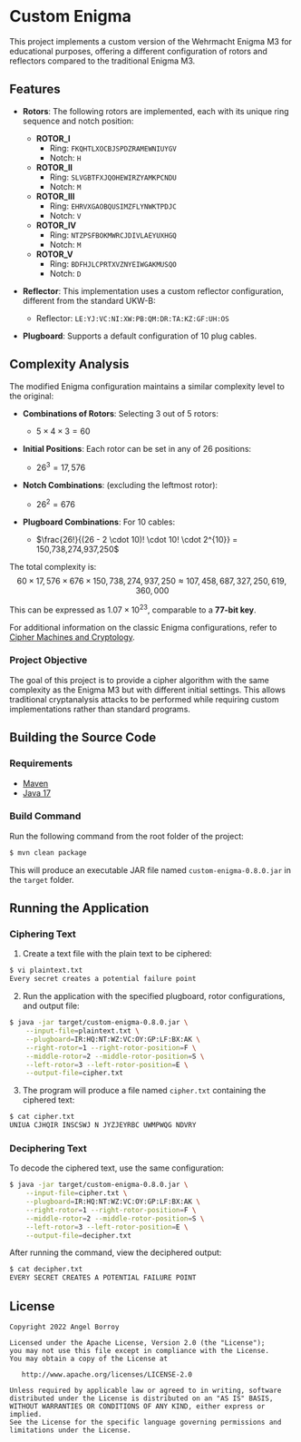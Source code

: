 <!DOCTYPE html>
<html>
<head>
    <!-- Adding support for math formulas -->
    <script src="https://polyfill.io/v3/polyfill.min.js?features=es6"></script><br/>
    <script id="MathJax-script" async src="https://cdn.jsdelivr.net/npm/mathjax@3/es5/tex-mml-chtml.js"></script>
</head>
<body>

# Custom Enigma

This project implements a custom version of the Wehrmacht Enigma M3 for educational purposes, offering a different configuration of rotors and reflectors compared to the traditional Enigma M3.

## Features

- **Rotors**: The following rotors are implemented, each with its unique ring sequence and notch position:
  - **ROTOR_I**
    - Ring: `FKQHTLXOCBJSPDZRAMEWNIUYGV`
    - Notch: `H`
  - **ROTOR_II**
    - Ring: `SLVGBTFXJQOHEWIRZYAMKPCNDU`
    - Notch: `M`
  - **ROTOR_III**
    - Ring: `EHRVXGAOBQUSIMZFLYNWKTPDJC`
    - Notch: `V`
  - **ROTOR_IV**
    - Ring: `NTZPSFBOKMWRCJDIVLAEYUXHGQ`
    - Notch: `M`
  - **ROTOR_V**
    - Ring: `BDFHJLCPRTXVZNYEIWGAKMUSQO`
    - Notch: `D`

- **Reflector**: This implementation uses a custom reflector configuration, different from the standard UKW-B:
  - Reflector: `LE:YJ:VC:NI:XW:PB:QM:DR:TA:KZ:GF:UH:OS`

- **Plugboard**: Supports a default configuration of 10 plug cables.

## Complexity Analysis

The modified Enigma configuration maintains a similar complexity level to the original:

- **Combinations of Rotors**: Selecting 3 out of 5 rotors:
  - $5 \times 4 \times 3 = 60$

- **Initial Positions**: Each rotor can be set in any of 26 positions:
  - $26^3 = 17,576$

- **Notch Combinations**: (excluding the leftmost rotor):
  - $26^2 = 676$

- **Plugboard Combinations**: For 10 cables:
  - $\frac{26!}{(26 - 2 \cdot 10)! \cdot 10! \cdot 2^{10}} = 150,738,274,937,250$

The total complexity is:
$$
60 \times 17,576 \times 676 \times 150,738,274,937,250 \approx 107,458,687,327,250,619,360,000
$$

This can be expressed as $1.07 \times 10^{23}$, comparable to a **77-bit key**.

For additional information on the classic Enigma configurations, refer to [Cipher Machines and Cryptology](https://www.ciphermachinesandcryptology.com/en/enigmatech.htm).

### Project Objective

The goal of this project is to provide a cipher algorithm with the same complexity as the Enigma M3 but with different initial settings. This allows traditional cryptanalysis attacks to be performed while requiring custom implementations rather than standard programs.

## Building the Source Code

### Requirements

- [Maven](https://maven.apache.org)
- [Java 17](https://www.oracle.com/java/technologies/javase/jdk17-archive-downloads.html)

### Build Command

Run the following command from the root folder of the project:

```bash
$ mvn clean package
```

This will produce an executable JAR file named `custom-enigma-0.8.0.jar` in the `target` folder.

## Running the Application

### Ciphering Text

1. Create a text file with the plain text to be ciphered:

```bash
$ vi plaintext.txt
Every secret creates a potential failure point
```

2. Run the application with the specified plugboard, rotor configurations, and output file:

```bash
$ java -jar target/custom-enigma-0.8.0.jar \
    --input-file=plaintext.txt \
    --plugboard=IR:HQ:NT:WZ:VC:OY:GP:LF:BX:AK \
    --right-rotor=1 --right-rotor-position=F \
    --middle-rotor=2 --middle-rotor-position=S \
    --left-rotor=3 --left-rotor-position=E \
    --output-file=cipher.txt
```

3. The program will produce a file named `cipher.txt` containing the ciphered text:

```bash
$ cat cipher.txt
UNIUA CJHQIR INSCSWJ N JYZJEYRBC UWMPWQG NDVRY
```

### Deciphering Text

To decode the ciphered text, use the same configuration:

```bash
$ java -jar target/custom-enigma-0.8.0.jar \
    --input-file=cipher.txt \
    --plugboard=IR:HQ:NT:WZ:VC:OY:GP:LF:BX:AK \
    --right-rotor=1 --right-rotor-position=F \
    --middle-rotor=2 --middle-rotor-position=S \
    --left-rotor=3 --left-rotor-position=E \
    --output-file=decipher.txt
```

After running the command, view the deciphered output:

```bash
$ cat decipher.txt
EVERY SECRET CREATES A POTENTIAL FAILURE POINT    
```

## License

```plaintext
Copyright 2022 Angel Borroy

Licensed under the Apache License, Version 2.0 (the "License");
you may not use this file except in compliance with the License.
You may obtain a copy of the License at

   http://www.apache.org/licenses/LICENSE-2.0

Unless required by applicable law or agreed to in writing, software
distributed under the License is distributed on an "AS IS" BASIS,
WITHOUT WARRANTIES OR CONDITIONS OF ANY KIND, either express or implied.
See the License for the specific language governing permissions and
limitations under the License.
```

</body>
</html>